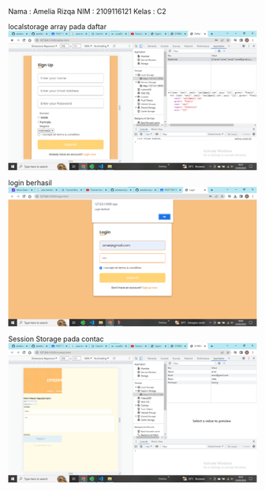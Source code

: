 Nama    : Amelia Rizqa
NIM     : 2109116121
Kelas   : C2

localstorage array pada daftar 
<img src="images/localstr.png">

login berhasil
<img src="images/log berhasil.png">

Session Storage pada contac
<img src="images/session.png">

